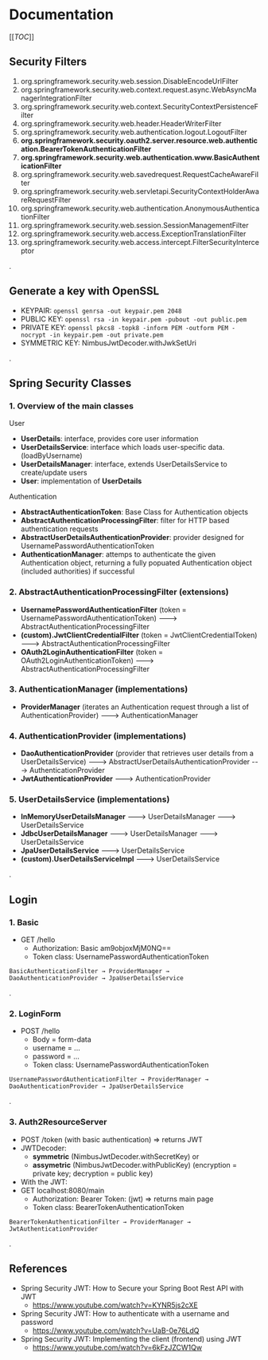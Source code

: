 # Documentation

[[_TOC_]]

## Security Filters

1. org.springframework.security.web.session.DisableEncodeUrlFilter
1. org.springframework.security.web.context.request.async.WebAsyncManagerIntegrationFilter
1. org.springframework.security.web.context.SecurityContextPersistenceFilter
1. org.springframework.security.web.header.HeaderWriterFilter
1. org.springframework.security.web.authentication.logout.LogoutFilter
1. __org.springframework.security.oauth2.server.resource.web.authentication.BearerTokenAuthenticationFilter__
1. __org.springframework.security.web.authentication.www.BasicAuthenticationFilter__
1. org.springframework.security.web.savedrequest.RequestCacheAwareFilter
1. org.springframework.security.web.servletapi.SecurityContextHolderAwareRequestFilter
1. org.springframework.security.web.authentication.AnonymousAuthenticationFilter
1. org.springframework.security.web.session.SessionManagementFilter
1. org.springframework.security.web.access.ExceptionTranslationFilter
1. org.springframework.security.web.access.intercept.FilterSecurityInterceptor

.

## Generate a key with OpenSSL

* KEYPAIR: `openssl genrsa -out keypair.pem 2048`
* PUBLIC KEY: `openssl rsa -in keypair.pem -pubout -out public.pem`
* PRIVATE KEY: `openssl pkcs8 -topk8 -inform PEM -outform PEM -nocrypt -in keypair.pem -out private.pem`
* SYMMETRIC KEY: NimbusJwtDecoder.withJwkSetUri

.

## Spring Security Classes

### 1. Overview of the main classes

User

* __UserDetails__: interface, provides core user information
* __UserDetailsService__: interface which loads user-specific data. (loadByUsername)
* __UserDetailsManager__: interface, extends UserDetailsService to create/update users
* __User__: implementation of __UserDetails__

Authentication

* __AbstractAuthenticationToken__: Base Class for Authentication objects
* __AbstractAuthenticationProcessingFilter__: filter for HTTP based authentication requests
* __AbstractUserDetailsAuthenticationProvider__: provider designed for UsernamePasswordAuthenticationToken
* __AuthenticationManager__: attemps to authenticate the given Authentication object, returning a fully popuated Authentication object (included authorities) if successful


### 2. AbstractAuthenticationProcessingFilter (extensions)

* __UsernamePasswordAuthenticationFilter__ (token = UsernamePasswordAuthenticationToken) ---> AbstractAuthenticationProcessingFilter 
* __(custom).JwtClientCredentialFilter__ (token = JwtClientCredentialToken) ---> AbstractAuthenticationProcessingFilter
* __OAuth2LoginAuthenticationFilter__ (token = OAuth2LoginAuthenticationToken) ---> AbstractAuthenticationProcessingFilter


### 3. AuthenticationManager (implementations)

* __ProviderManager__ (iterates an Authentication request through a list of AuthenticationProvider) ---> AuthenticationManager
	

### 4. AuthenticationProvider (implementations)

* __DaoAuthenticationProvider__ (provider that retrieves user details from a UserDetailsService) ---> AbstractUserDetailsAuthenticationProvider ---> AuthenticationProvider
* __JwtAuthenticationProvider__ ---> AuthenticationProvider


### 5. UserDetailsService (implementations)

* __InMemoryUserDetailsManager__ ---> UserDetailsManager ---> UserDetailsService 
* __JdbcUserDetailsManager__ ---> UserDetailsManager ---> UserDetailsService
* __JpaUserDetailsService__ ---> UserDetailsService 
* __(custom).UserDetailsServiceImpl__ ---> UserDetailsService

.

## Login

### 1. Basic

- GET /hello
	- Authorization: Basic am9objoxMjM0NQ==
	- Token class: UsernamePasswordAuthenticationToken

`BasicAuthenticationFilter → ProviderManager → DaoAuthenticationProvider → JpaUserDetailsService`

.

### 2. LoginForm

- POST /hello
	- Body = form-data
	- username = ...
	- password = ...
	- Token class: UsernamePasswordAuthenticationToken

`UsernamePasswordAuthenticationFilter → ProviderManager → DaoAuthenticationProvider → JpaUserDetailsService`

.

### 3. Auth2ResourceServer

- POST /token (with basic authentication) => returns JWT
- JWTDecoder: 
	- **symmetric** (NimbusJwtDecoder.withSecretKey) or 
	- **assymetric** (NimbusJwtDecoder.withPublicKey) (encryption = private key; decryption = public key)
- With the JWT:
- GET localhost:8080/main
	- Authorization: Bearer Token: (jwt) => returns main page
	- Token class: BearerTokenAuthenticationToken

`BearerTokenAuthenticationFilter → ProviderManager → JwtAuthenticationProvider`

.

## References

* Spring Security JWT: How to Secure your Spring Boot Rest API with JWT
	- https://www.youtube.com/watch?v=KYNR5js2cXE
* Spring Security JWT: How to authenticate with a username and password
	- https://www.youtube.com/watch?v=UaB-0e76LdQ
* Spring Security JWT: Implementing the client (frontend) using JWT
	- https://www.youtube.com/watch?v=6kFzJZCW1Qw
	
